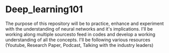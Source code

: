 # Deep_learning101
The purpose of this repository will be to practice, enhance and experiment with the understanding of neural networks and it's implications. I'll be working along multiple sourcesto feed in codes and develop a working understanding of all the concepts. I'll be following various resources (Youtube, Research Paper, Podcast, Talking with the industry leaders)
